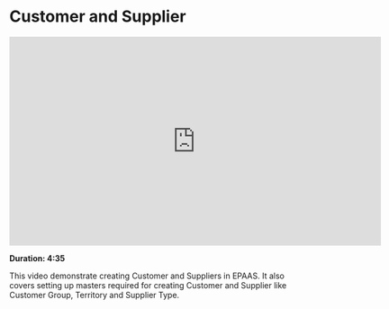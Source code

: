 <!-- add-breadcrumbs -->
# Customer and Supplier

<iframe width="660" height="371" src="https://www.youtube.com/embed/zsrrVDk6VBs" frameborder="0" allowfullscreen></iframe>

**Duration: 4:35**

This video demonstrate creating Customer and Suppliers in EPAAS. It also covers setting up masters required for creating Customer and Supplier like Customer Group, Territory and Supplier Type.
